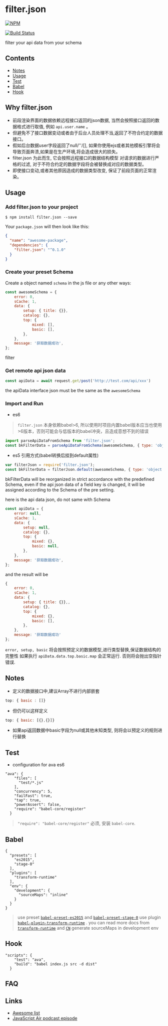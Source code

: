 # filter.json

[![NPM](https://nodei.co/npm/filter.json.png)](https://nodei.co/npm/filter.json/)

[![Build Status](https://secure.travis-ci.org/noodleswww/filter.json.png)](https://travis-ci.org/noodleswww/filter.json)

filter your api data from your schema


## Contents

- [Notes](#notes)
- [Usage](#usage)
- [Test](#test)
- [Babel](#babel)
- [Hook](#hook)



## Why filter.json
* 前段渲染界面的数据依赖远程接口返回的json数据, 当然会按照接口返回的数据格式进行取值, 例如 `api.user.name` 。
* 但避免不了接口数据变动或者由于后台人员处理不当,返回了不符合约定的数据接口。
* 假如后台数据user字段返回了null/''/[], 如果你使用ejs或者其他模板引擎将会导致页面奔溃,如果是在生产环境,将会造成很大的损失。
* filter.json 为此而生, 它会按照远程接口的数据结构模型 对请求的数据进行严格的过滤, 对于不符合约定的数据字段将会被替换成对应的数据类型。
* 即使接口变动,或者其他原因造成的数据类型改变, 保证了前段页面的正常渲染。 


## Usage
### Add filter.json to your project

```console
$ npm install filter.json --save
```

Your `package.json` will then look like this:

```json
{
  "name": "awesome-package",
  "dependencies": {
    "filter.json": "^0.1.0"
  }
}
```

### Create your preset Schema

Create a object named `schema` in the js file or any other ways:

```js
const awesomeSchema = {
	error: 0,
	sCache: 1,
	data: {
		setup: { title: {}},
		catalog: {},
		top: {
			mixed: [],
			basic: [],
		},
	},
	message: '获取数据成功',
};
```

filter

### Get remote api json data

```js
const apiData = await request.get/post('http://test.com/api/xxx')
```

the apiData interface json must be the same as the `awesomeSchema`

### Import and Run

* es6 

> `filter.json` 本身依赖babel>6, 所以使用时项目内置babel版本应当也使用>6版本，否则可能会与低版本的babel冲突，且造成意想不到的错误

```js
import parseApiDataFromSchema from 'filter.json';
const bkFilterData = parseApiDataFromSchema(awesomeSchema, { type: 'object', api: apiData, schema: awesomeSchema });
```

* es5 引用方式(babel转换后挂到default属性)

```js 
var filterJson = require('filter.json');
const bkFilterData = filterJson.default(awesomeSchema, { type: 'object', api: apiData, schema: awesomeSchema });
```

bkFilterData will be reorganized in strict accordance with the predefined Schema, even if the api json data of a field key is changed,
it will be assigned according to the Schema of the pre setting.


here is the api data json, do not same with Schema

```js
const apiData = {
	error: null,
	sCache: 1,
	data: {
		setup: null,
		catalog: {},
		top: {
			mixed: {},
			basic: null,
		},
	},
	message: '获取数据成功',
};
````
and the result will be

```js
{
    error: 0,
    sCache: 1,
    data: {
	    setup: { title: {}},,
	    catalog: {},
	    top: {
		    mixed: {},
		    basic: [],
	    },
    },
    message: '获取数据成功'
};
````

`error, setup, basic` 将会按照预定义的数据模型,进行类型替换,保证数据结构的完整性
如果执行 `apiData.data.top.basic.map` 会正常运行. 否则将会抛出空指针错误.



## Notes
* 定义的数据接口中,建议Array不进行内部嵌套
```js
top: { basic : []}
````
* 但仍可以这样定义
```js
top: { basic: [{},{}]}
```
* 如果api返回数据中basic字段为null或其他未知类型, 则将会以预定义的规则进行替换



## Test

* configuration for ava es6
```
"ava": {
    "files": [
      "test/*.js"
    ],
    "concurrency": 5,
    "failFast": true,
    "tap": true,
    "powerAssert": false,
    "require": "babel-core/register"
  }
```
> `"require": "babel-core/register"` 必须, 安装 `babel-core`.



## Babel

```
{
  "presets": [
	"es2015",
	"stage-0"
  ],
  "plugins": [
	"transform-runtime"
  ],
  "env": {
	"development": {
	  "sourceMaps": "inline"
	}
  }
}
```
> use preset [`babel-preset-es2015`](https://babeljs.io/docs/plugins/preset-es2015/) and [`babel-preset-stage-0`](https://babeljs.io/docs/plugins/babel-preset-stage-0/)
> use plugin [`babel-plugin-transform-runtime`](https://github.com/babel/babel/tree/master/packages/babel-plugin-transform-runtime) . you can read more docs from [`transform-runtime`](https://babeljs.io/docs/plugins/transform-runtime/) and [`CN`](https://www.zfanw.com/blog/babel-6.html#babel-runtime) 
> generate sourceMaps in development env



## Hook

```
"scripts": {
    "test": "ava",
    "build": "babel index.js src -d dist"
  }
```




## FAQ



## Links

- [Awesome list](https://github.com/avajs/awesome-ava)
- [JavaScript Air podcast episode](http://jsair.io/ava)
